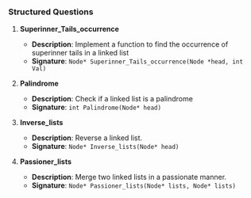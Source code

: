 ### Structured Questions

1. **Superinner_Tails_occurrence**  
   - **Description**: Implement a function to find the occurrence of superinner tails in a linked list 
   - **Signature**: `Node* Superinner_Tails_occurrence(Node *head, int Val)`

2. **Palindrome**  
   - **Description**: Check if a linked list is a palindrome 
   - **Signature**: `int Palindrome(Node* head)`

3. **Inverse_lists**  
   - **Description**: Reverse a linked list.  
   - **Signature**: `Node* Inverse_lists(Node* head)`

4. **Passioner_lists**  
   - **Description**: Merge two linked lists in a passionate manner.  
   - **Signature**: `Node* Passioner_lists(Node* lists, Node* lists)`
